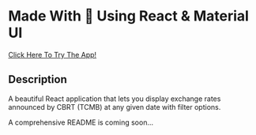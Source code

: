 # Made With 💙 Using React & Material UI

[Click Here To Try The App!](https://tcmb-react-app.herokuapp.com/ "Click Here To Try The App")

## Description

A beautiful React application that lets you display exchange rates announced by CBRT (TCMB) at any given date with filter options.

A comprehensive README is coming soon...
